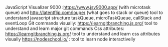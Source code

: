 JavaScript Visualizer 9000 :https://www.jsv9000.app/ (with microtask queue)  and http://latentflip.com/loupe/ (what goes to stack or queue)
  tool to understand javascript structure taskQueue, microTaskQueue, callStack and eventLoop
Git commands visually: https://learngitbranching.js.org/
  tool to understand and learn major git commands
Css attributes: https://learngitbranching.js.org/
  tool to understand and learn css attributes visually
https://nodeschool.io/ : tool to learn node interactivelly
